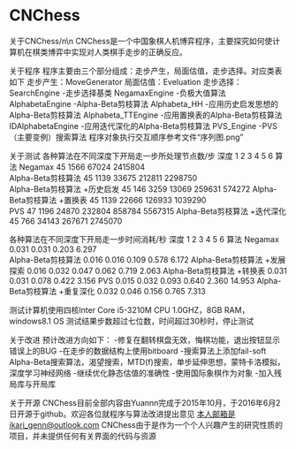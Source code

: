 # CNChess

关于CNChess/n\n
CNChess是一个中国象棋人机博弈程序，主要探究如何使计算机在棋类博弈中实现对人类棋手走步的正确反应。


关于程序
程序主要由三个部分组成：走步产生，局面估值，走步选择。对应类表如下
走步产生：MoveGenerator
局面估值：Eveluation
走步选择：
SearchEngine            -走步选择基类
NegamaxEngine           -负极大值算法
AlphabetaEngine         -Alpha-Beta剪枝算法
Alphabeta_HH            -应用历史启发思想的Alpha-Beta剪枝算法
Alphabeta_TTEngine      -应用置换表的Alpha-Beta剪枝算法
IDAlphabetaEngine       -应用迭代深化的Alpha-Beta剪枝算法
PVS_Engine              -PVS（主要变例）搜索算法
程序对象执行交互顺序参考文件“序列图.png”


关于测试
各种算法在不同深度下开局走一步所处理节点数/步
深度                          1	      2	      3	      4	        5	        6
算法
Negamax	                      45	    1566	  67024	  2415804		
Alpha-Beta剪枝算法  	        45	    1139	  33675	  212811	  2298750	
Alpha-Beta剪枝算法 +历史启发	45	    146	    3259	  13069	    259631	  574272
Alpha-Beta剪枝算法 +置换表	  45	    1139	  22666	  126933	  1039290	
PVS	                          47	    1196	  24870	  232804	  858784	  5567315
Alpha-Beta剪枝算法 +迭代深化	45	    766	    34143	  267671	  2745070	

各种算法在不同深度下开局走一步时间消耗/秒
深度	                          1	      2	      3	      4	        5	         6
算法
Negamax	                        0.031	  0.031	  0.203	  6.297		
Alpha-Beta剪枝算法	            0.016	  0.016	  0.109	  0.578	  6.172	
Alpha-Beta剪枝算法 +发展探索    0.016	  0.032	  0.047	  0.062	  0.719	      2.063
Alpha-Beta剪枝算法 +转换表	    0.031	  0.031	  0.078	  0.422	  3.156	
PVS	                            0.015	  0.032	  0.093	  0.640	  2.360	      14.953
Alpha-Beta剪枝算法 +重复深化	  0.032	  0.046	  0.156	  0.765	  7.313	

测试计算机使用四核Inter Core i5-3210M CPU 1.0GHZ，8GB RAM，windows8.1 OS
测试结果步数超过七位数，时间超过30秒时，停止测试


关于改进
预计改进方向如下：
-修复在翻转棋盘无效，悔棋功能，退出按钮显示错误上的BUG
-在走步的数据结构上使用bitboard
-搜索算法上添加fail-soft Alpha-Beta搜索算法，渴望搜索，MTD(f)搜索，单步延伸思想，蒙特卡洛模拟，深度学习神经网络
-继续优化静态估值的准确性
-使用国际象棋作为对象
-加入残局库与开局库


关于开源
CNChess目前全部内容由Yuannn完成于2015年10月，于2016年6月2日开源于github。欢迎各位就程序与算法改进提出意见
本人邮箱是ikari_genn@outlook.com
CNChess由于是作为一个个人兴趣产生的研究性质的项目，并未提供任何有关界面的代码与资源
